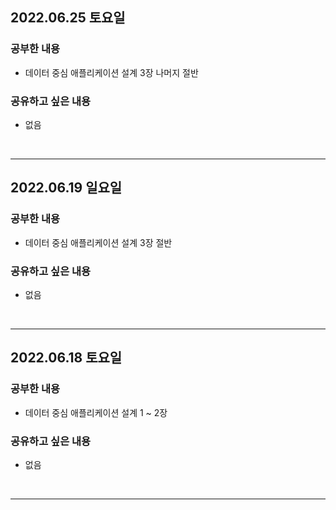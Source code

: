 ## 2022.06.25 토요일
### 공부한 내용
- 데이터 중심 애플리케이션 설계 3장 나머지 절반

### 공유하고 싶은 내용
- 없음
<br>

---

## 2022.06.19 일요일
### 공부한 내용
- 데이터 중심 애플리케이션 설계 3장 절반

### 공유하고 싶은 내용
- 없음
<br>

---

## 2022.06.18 토요일
### 공부한 내용
- 데이터 중심 애플리케이션 설계 1 ~ 2장

### 공유하고 싶은 내용
- 없음
<br>

---
